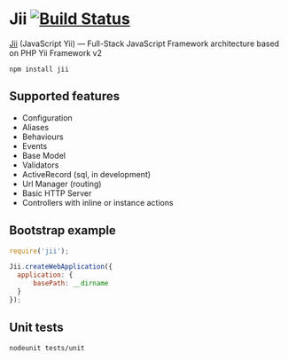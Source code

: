 Jii [![Build Status](https://travis-ci.org/jiisoft/jii.svg)](https://travis-ci.org/jiisoft/jii)
====

[Jii](http://www.jiiframework.ru/) (JavaScript Yii) — Full-Stack JavaScript Framework architecture based on PHP Yii Framework v2

    npm install jii

Supported features
---

- Configuration
- Aliases
- Behaviours
- Events
- Base Model
- Validators
- ActiveRecord (sql, in development)
- Url Manager (routing)
- Basic HTTP Server
- Controllers with inline or instance actions

Bootstrap example
---

```js
require('jii');

Jii.createWebApplication({
  application: {
      basePath: __dirname
  }
});
```

Unit tests
---

```sh
nodeunit tests/unit
```
